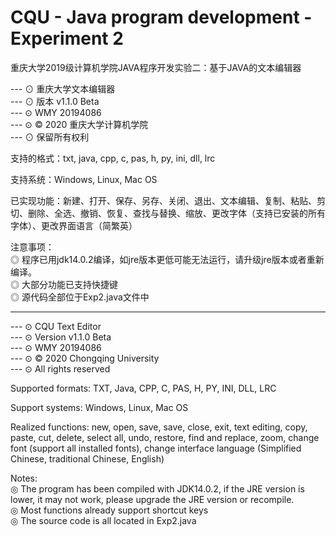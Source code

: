 # CQU - Java program development - Experiment 2
重庆大学2019级计算机学院JAVA程序开发实验二：基于JAVA的文本编辑器


--- ⊙ 重庆大学文本编辑器   
--- ⊙ 版本 v1.1.0 Beta   
--- ⊙ WMY 20194086   
--- ⊙ © 2020 重庆大学计算机学院   
--- ⊙ 保留所有权利   

支持的格式：txt, java, cpp, c, pas, h, py, ini, dll, lrc

支持系统：Windows, Linux, Mac OS

已实现功能：新建、打开、保存、另存、关闭、退出、文本编辑、复制、粘贴、剪切、删除、全选、撤销、恢复、查找与替换、缩放、更改字体（支持已安装的所有字体）、更改界面语言（简繁英）

注意事项：   
 ◎ 程序已用jdk14.0.2编译，如jre版本更低可能无法运行，请升级jre版本或者重新编译。   
 ◎ 大部分功能已支持快捷键   
 ◎ 源代码全部位于Exp2.java文件中   


------------------------------------------------------------------------------------

--- ⊙ CQU Text Editor   
--- ⊙ Version v1.1.0 Beta   
--- ⊙ WMY 20194086   
--- ⊙ © 2020 Chongqing University   
--- ⊙ All rights reserved   

Supported formats: TXT, Java, CPP, C, PAS, H, PY, INI, DLL, LRC

Support systems: Windows, Linux, Mac OS

Realized functions: new, open, save, save, close, exit, text editing, copy, paste, cut, delete, select all, undo, restore, find and replace, zoom, change font (support all installed fonts), change interface language (Simplified Chinese, traditional Chinese, English)

Notes:   
◎ The program has been compiled with JDK14.0.2, if the JRE version is lower, it may not work, please upgrade the JRE version or recompile.   
◎ Most functions already support shortcut keys   
◎ The source code is all located in Exp2.java   
